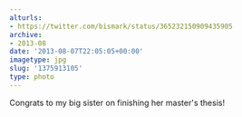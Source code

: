 ```yaml
---
alturls:
- https://twitter.com/bismark/status/365232150909435905
archive:
- 2013-08
date: '2013-08-07T22:05:05+00:00'
imagetype: jpg
slug: '1375913105'
type: photo
---
```


Congrats to my big sister on finishing her master's thesis!
